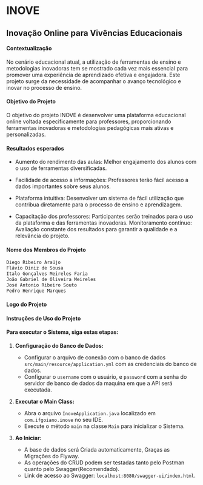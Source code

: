 # INOVE

## Inovação Online para Vivências Educacionais

#### Contextualização

No cenário educacional atual, a utilização de ferramentas de ensino e metodologias inovadoras tem se mostrado cada vez mais essencial para promover uma experiência de aprendizado efetiva e engajadora. Este projeto surge da necessidade de acompanhar o avanço tecnológico e inovar no processo de ensino.

#### Objetivo do Projeto

O objetivo do projeto INOVE é desenvolver uma plataforma educacional online voltada especificamente para professores, proporcionando ferramentas inovadoras e metodologias pedagógicas mais ativas e personalizadas.

#### Resultados esperados

- Aumento do rendimento das aulas: Melhor engajamento dos alunos com o uso de ferramentas diversificadas.

- Facilidade de acesso a informações: Professores terão fácil acesso a dados importantes sobre seus alunos.

- Plataforma intuitiva: Desenvolver um sistema de fácil utilização que contribua diretamente para o processo de ensino e aprendizagem.

- Capacitação dos professores: Participantes serão treinados para o uso da plataforma e das ferramentas inovadoras.
  Monitoramento contínuo: Avaliação constante dos resultados para garantir a qualidade e a relevância do projeto.

#### Nome dos Membros do Projeto

```bash
Diego Ribeiro Araújo
Flávio Diniz de Sousa
Italo Gonçalves Meireles Faria
João Gabriel de Oliveira Meireles
José Antonio Ribeiro Souto
Pedro Henrique Marques
```

#### Logo do Projeto

#### Instruções de Uso do Projeto

#### Para executar o Sistema, siga estas etapas:

1. **Configuração do Banco de Dados:**

   - Configurar o arquivo de conexão com o banco de dados `src/main/resource/application.yml` com as credenciais do banco de dados.
   - Configurar o `username` com o usuário, e `password` com a senha do servidor de banco de dados da maquina em que a API será executada.

2. **Executar o Main Class:**

   - Abra o arquivo `InoveApplication.java` localizado em `com.ifgoiano.inove` no seu IDE.
   - Execute o método `main` na classe `Main` para inicializar o Sistema.

3. **Ao Iniciar:**
   - A base de dados será Criada automaticamente, Graças as Migrações do Flyway.
   - As operações do CRUD podem ser testadas tanto pelo Postman quanto pelo Swagger(Recomendado).
   - Link de acesso ao Swagger: `localhost:8080/swagger-ui/index.html`.
